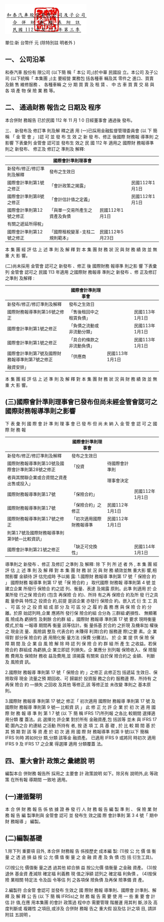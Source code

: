 

![0_image_0.png](0_image_0.png)

單位:新 台幣仟 元 (除特別註 明者外 )

## 一、 公司沿革

和泰汽車 股份有 限公司 (以下簡 稱「 本公 司」)於中華 民國設 立。本公司 及子公 司 (以下統稱「 本集團 」)主 要經營 業務包 括各種車 輛及其 零件之 進口、買賣 及銷 售 維修服務 、 各種車輛 之 分 期 買 賣 及 租 賃 、 中 古 車 買 賣 交 易 與 各 項 產 物 保 險 業 務 等。

## 二、 通過財務 報告之 日期及 程序

本合併財 務報告 已於民國 112 年 11 月 1 0 日經董事會 通過後 發布。

三、 新發布及 修訂準 則及解 釋之適 用
(一)已採用金融監督管理委員會 (以 下 簡 稱 「 金 管 會 」 )認 可 並 發 布 生 效 之 新 發 布、修正 後國際 財務報 導準則 之影響 下表彙列 金管會 認可並 發布生 效之 民 國 112 年 適用之 國際財 務報導準 則之 新發布、 修正及 修訂之 準則及 解釋:

|                            | 國際會計準則理事會               |                  |                 |
|----------------------------|----------------------------------|------------------|-----------------|
| 新發布/修正/修訂準則及解釋 | 發布之生效日                     |                  |                 |
| 國際會計準則第1號之修正    | 「會計政策之揭露」               |                  | 民國112年1月1日 |
| 國際會計準則第8號之修正    | 「會計估計值之定義」             |                  | 民國112年1月1日 |
| 國際會計準則第12號之修正   | 「與單一交易所產生之資產及負債   | 民國112年1月1日  |                 |
| 有關之遞延所得稅」         |                                  |                  |                 |
| 國際會計準則第12號之修正   | 「國際租稅變革-支柱二規則範本」 | 民國112年5月23日 |                 |

本 集 團 經 評 估 上 述 準 則 及 解 釋 對 本 集 團 財 務 狀 況 與 財 務 績 效 並 無 重 大 影 響。

(二)尚未採用 金管會 認可之 新發布 、修正 後 國際財務 報導準 則之影 響 下表彙列 金管會 認可之 民國 113 年適用 之國際財 務報導 準則之 新發布 、修 正及修訂 之準則 及解釋 :

|                                                | 國際會計準則理事會         |                 |                 |
|------------------------------------------------|----------------------------|-----------------|-----------------|
| 新發布/修正/修訂準則及解釋                     | 發布之生效日               |                 |                 |
| 國際財務報導準則第16號之修正                   | 「售後租回中之租賃負債」   |                 | 民國113年1月1日 |
| 國際會計準則第1號之修正                        | 「負債之流動或非流動分類」 |                 | 民國113年1月1日 |
| 國際會計準則第1號之修正                        | 「具合約條款之非流動負債」 |                 | 民國113年1月1日 |
| 國際會計準則第7號及國際財務報導準則第7號之修正 | 「供應商                   | 民國113年1月1日 |                 |
| 融資安排」                                     |                            |                 |                 |

本 集 團 經 評 估 上 述 準 則 及 解 釋 對 本 集 團 財 務 狀 況 與 財 務 績 效 並 無 重 大 影 響。

## (三)國際會計準則理事會已發布但尚未經金管會認可之國際財務報導準則之影響

下 表 彙 列 國 際 會 計 準 則 理 事 會 已 發 布 但 尚 未 納 入 金 管 會 認 可 之 國 際 財 務 報

|                                                  | 國際會計準則理事會       |                 |                 |
|--------------------------------------------------|--------------------------|-----------------|-----------------|
| 新發布/修正/修訂準則及解釋                       | 發布之生效日             |                 |                 |
| 國際財務報導準則第10號及國際會計準則第28號之修正 | 「投資                   | 待國際會計準則  |                 |
| 者與其關聯企業或合資間之資產出售或投入」         |                          | 理事會決定      |                 |
| 國際財務報導準則第17號                           | 「保險合約」             |                 | 民國112年1月1日 |
| 國際財務報導準則第17號                           | 「保險合約」之修正       | 民國112年1月1日 |                 |
| 國際財務報導準則第17號之修正                     | 「初次適用國際財務報導準 | 民國112年1月1日 |                 |
| 則第17號及國際財務報導準則第9號—比較資訊」       |                          |                 |                 |
| 國際會計準則第21號之修正                         | 「缺乏可兌換性」         |                 | 民國114年1月1日 |

導準則之 新發布 、修正 及修訂 之準則 及 解釋: 除 下 列 所 述 者 外 , 本 集 團 經 評 估 上 述 準 則 及 解 釋 對 本 集 團 財 務 狀 況 與 財 務 績效並無 重大影 響,相 關影響 金額待 評 估完成時 予以揭 露: 1.國際財 務報導 準則第 17 號「 保險合 約 」
國際財務 報導準 則第 17 號「保 險合約 」 取代國際 財務報 導準則第 4 號 並 建立企業 所發行 保險合 約之認 列、衡量、表達 及揭露 原則。此準 則適用 於 企業所發 行之保 險合約 (包含 再保險 合 約)、所持 有之再 保險合 約及所 發 行之具裁 量參與 特性之 投資合 約,前提 是該企業 亦發行 保險合 約。嵌入式 衍 生 工 具 、 可 區 分 之 投 資 組 成 部 分 及 可 區 分 之 履 約 義 務 應 與 保 險 合 約 分 離。於原 始認列時,企業 應將所 發行保 險合約組 合分為 三群組:虧損性、 無顯著風 險成為 虧損性 及剩餘 合約群 組 。國際財 務報導 準則第 17 號 要求 現時衡量 模式,於每 一報導 期間再 衡量 該等估計。衡 量係基 於合約 之折現 及機率加 權後之 現金流 量、風險調 整及 代表合約 未賺得 利潤(合約 服務邊 際)之要 素。企 業得對 部分保 險合約 適 用簡化衡 量方法 (保費 分攤法)。 於 企 業 提 供 保 險 保 障 期 間 及 企 業 自 風 險 解 除 時 認 列 保 險 合 約 群 組 所 產 生 之收益。若保 險合約 群組成 為虧損,企 業立即認 列損失。企 業應分 別列報 保險收入、保 險服務 費用及 保險財 務收 益及費用,並 須揭露 有關來 自於保 險合約之 金額、 判斷及 風險資 訊。

2.國際財 務報導 準則第 17 號「 保險合 約 」之修正 此修正包 括遞延 生效日、保 險取得 現金 流量之預 期回收、可 歸屬於 投資服 務之合約 服務邊 際、所持有 之再保 險合 約 —損失 之回收 及其他 等修正,該 等修正並 未改變 準則之 基本原 則。

3.國際財 務報導 準則第 17 號之 修正「 初次適用 國際財 務報導 準則第 17 號 及國際財 務報導 準則第 9 號— 比較資 訊 」 此 修 正 允 許 企 業 於 初 次 適 用 國 際 財 務 報 導 準 則 第 1 7 號 (以 下 簡 稱 IFRS 17)所列報 之各比 較期間 選擇適 用分類 覆 蓋法。此 選擇允 許企業 對於所有 金融資產,包 括該等 並未 與 IFRS 17 範 圍內之合 約連結 之活動 所持有 者, 按 逐 項 工 具 基 礎 , 於 比 較 期 間 基 於 其 預 期 對 該 等 資 產 於 初 次 適 用 國 際 財 務報導準 則第 9 號(以下 簡稱 IFRS 9)時 將如何分 類,分類 該等金 融資產。 已適用 IFRS 9 或將同 時初次 適用 IFRS 9 及 IFRS 17 之企業 得選擇 適用 分類覆蓋 法。

## 四、 重大會計 政策之 彙總說 明

編製本合 併財務 報告所 採用之 主要會 計 政策說明 如下。除另有 說明外,此 等政策 在所有報 導期間 一致地 適用。

## (一)遵循聲明

本 合 併 財 務 報 告 係 依 據 證 券 發 行 人 財 務 報 告 編 製 準 則 、 保 險 業 財 務 報 告 編 製準則與 金管會 認可 並 發布生 效之國 際 會計準則 第 3 4 號「 期中財 務報導 」 編製。

## (二)編製基礎

1.除下列 重要項 目外, 本合併 財務報 告 係按歷史 成本編 製:
(1)按 公 允 價 值 衡 量 之 透 過 損 益 按 公 允 價 值 衡 量 之 金 融 資 產 及 負 債 (包 括 衍生工具)。

(2)按公允 價值衡 量之透 過其他 綜合損 益 按公允價 值衡量 之金融 資產。 (3)按退休 基金資 產減除 確定福 利義務 現 值之淨額 認列之 確定福 利負債 。 (4)按保險 業相關 特定法 令及函 令等估 列 之各項保 險負債 及再保 險準備 資 產。

2.編製符 合金管 會認可 並發布 生效之 國 際財 務報 導準則、國際會 計準則、解 釋 及 解 釋 公 告 (以 下 簡 稱 IFRSs)之 財 務 報 告 需 要 使 用 一 些 重 要 會 計 估 計 值,在應 用本集團 的會計 政策過 程中亦 需要管理 階層運 用其判 斷,涉及 高 度判斷或 複雜性 之項目,或涉及 合併財 務報 告之 重大假 設及估 計之項 目, 請詳附註 五說明 。